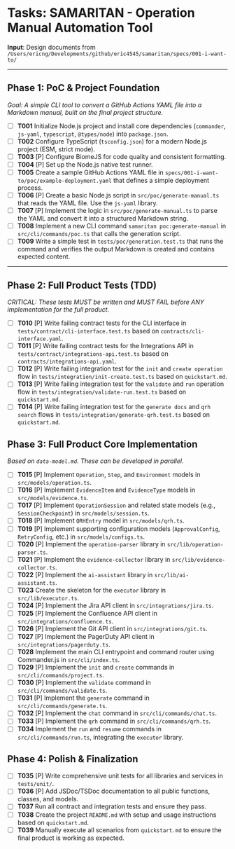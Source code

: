 # Tasks: SAMARITAN - Operation Manual Automation Tool

**Input**: Design documents from `/Users/ericng/Developments/github/eric4545/samaritan/specs/001-i-want-to/`

---

## Phase 1: PoC & Project Foundation
*Goal: A simple CLI tool to convert a GitHub Actions YAML file into a Markdown manual, built on the final project structure.*

- [ ] **T001** Initialize Node.js project and install core dependencies (`commander`, `js-yaml`, `typescript`, `@types/node`) into `package.json`.
- [ ] **T002** Configure TypeScript (`tsconfig.json`) for a modern Node.js project (ESM, strict mode).
- [ ] **T003** [P] Configure BiomeJS for code quality and consistent formatting.
- [ ] **T004** [P] Set up the Node.js native test runner.
- [ ] **T005** Create a sample GitHub Actions YAML file in `specs/001-i-want-to/poc/example-deployment.yaml` that defines a simple deployment process.
- [ ] **T006** [P] Create a basic Node.js script in `src/poc/generate-manual.ts` that reads the YAML file. Use the `js-yaml` library.
- [ ] **T007** [P] Implement the logic in `src/poc/generate-manual.ts` to parse the YAML and convert it into a structured Markdown string.
- [ ] **T008** Implement a new CLI command `samaritan poc:generate-manual` in `src/cli/commands/poc.ts` that calls the generation script.
- [ ] **T009** Write a simple test in `tests/poc/generation.test.ts` that runs the command and verifies the output Markdown is created and contains expected content.

---

## Phase 2: Full Product Tests (TDD)
*CRITICAL: These tests MUST be written and MUST FAIL before ANY implementation for the full product.*

- [ ] **T010** [P] Write failing contract tests for the CLI interface in `tests/contract/cli-interface.test.ts` based on `contracts/cli-interface.yaml`.
- [ ] **T011** [P] Write failing contract tests for the Integrations API in `tests/contract/integrations-api.test.ts` based on `contracts/integrations-api.yaml`.
- [ ] **T012** [P] Write failing integration test for the `init` and `create operation` flow in `tests/integration/init-create.test.ts` based on `quickstart.md`.
- [ ] **T013** [P] Write failing integration test for the `validate` and `run` operation flow in `tests/integration/validate-run.test.ts` based on `quickstart.md`.
- [ ] **T014** [P] Write failing integration test for the `generate docs` and `qrh search` flows in `tests/integration/generate-qrh.test.ts` based on `quickstart.md`.

## Phase 3: Full Product Core Implementation
*Based on `data-model.md`. These can be developed in parallel.*

- [ ] **T015** [P] Implement `Operation`, `Step`, and `Environment` models in `src/models/operation.ts`.
- [ ] **T016** [P] Implement `EvidenceItem` and `EvidenceType` models in `src/models/evidence.ts`.
- [ ] **T017** [P] Implement `OperationSession` and related state models (e.g., `SessionCheckpoint`) in `src/models/session.ts`.
- [ ] **T018** [P] Implement `QRHEntry` model in `src/models/qrh.ts`.
- [ ] **T019** [P] Implement supporting configuration models (`ApprovalConfig`, `RetryConfig`, etc.) in `src/models/configs.ts`.
- [ ] **T020** [P] Implement the `operation-parser` library in `src/lib/operation-parser.ts`.
- [ ] **T021** [P] Implement the `evidence-collector` library in `src/lib/evidence-collector.ts`.
- [ ] **T022** [P] Implement the `ai-assistant` library in `src/lib/ai-assistant.ts`.
- [ ] **T023** Create the skeleton for the `executor` library in `src/lib/executor.ts`.
- [ ] **T024** [P] Implement the Jira API client in `src/integrations/jira.ts`.
- [ ] **T025** [P] Implement the Confluence API client in `src/integrations/confluence.ts`.
- [ ] **T026** [P] Implement the Git API client in `src/integrations/git.ts`.
- [ ] **T027** [P] Implement the PagerDuty API client in `src/integrations/pagerduty.ts`.
- [ ] **T028** Implement the main CLI entrypoint and command router using Commander.js in `src/cli/index.ts`.
- [ ] **T029** [P] Implement the `init` and `create` commands in `src/cli/commands/project.ts`.
- [ ] **T030** [P] Implement the `validate` command in `src/cli/commands/validate.ts`.
- [ ] **T031** [P] Implement the `generate` command in `src/cli/commands/generate.ts`.
- [ ] **T032** [P] Implement the `chat` command in `src/cli/commands/chat.ts`.
- [ ] **T033** [P] Implement the `qrh` command in `src/cli/commands/qrh.ts`.
- [ ] **T034** Implement the `run` and `resume` commands in `src/cli/commands/run.ts`, integrating the `executor` library.

## Phase 4: Polish & Finalization

- [ ] **T035** [P] Write comprehensive unit tests for all libraries and services in `tests/unit/`.
- [ ] **T036** [P] Add JSDoc/TSDoc documentation to all public functions, classes, and models.
- [ ] **T037** Run all contract and integration tests and ensure they pass.
- [ ] **T038** Create the project `README.md` with setup and usage instructions based on `quickstart.md`.
- [ ] **T039** Manually execute all scenarios from `quickstart.md` to ensure the final product is working as expected.
